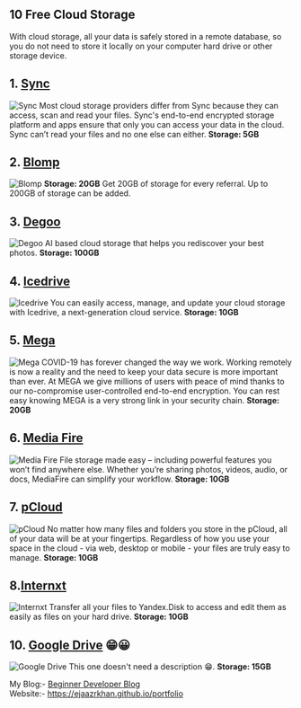 ## 10 Free Cloud Storage

With cloud storage, all your data is safely stored in a remote database, so you do not need to store it locally on your computer hard drive or other storage device.
## 1. [Sync](https://www.sync.com/)
![Sync](https://cdn.hashnode.com/res/hashnode/image/upload/v1633889373336/k2wjrMX0y.png)
Most cloud storage providers differ from Sync because they can access, scan and read your files. Sync's end-to-end encrypted storage platform and apps ensure that only you can access your data in the cloud. Sync can’t read your files and no one else can either.
**Storage: 5GB**
## 2. [Blomp](https://www.blomp.com/)
![Blomp](https://cdn.hashnode.com/res/hashnode/image/upload/v1633889375355/ByfWVpw5C.png)
**Storage: 20GB**
Get 20GB of storage for every referral.
Up to 200GB of storage can be added.

## 3. [Degoo](https://degoo.com/)
![Degoo](https://cdn.hashnode.com/res/hashnode/image/upload/v1633889377364/RN5DK81oA.png)
AI based cloud storage that helps you rediscover your best photos.
**Storage: 100GB**
## 4. [Icedrive](https://icedrive.net/)
![Icedrive](https://cdn.hashnode.com/res/hashnode/image/upload/v1633889379519/1PoIBtfMf.png)
You can easily access, manage, and update your cloud storage with Icedrive, a next-generation cloud service.
**Storage: 10GB**
## 5. [Mega](https://mega.io/)
![Mega](https://cdn.hashnode.com/res/hashnode/image/upload/v1633889381447/9Id5Rpo_t.png)
COVID-19 has forever changed the way we work. Working remotely is now a reality and the need to keep your data secure is more important than ever. At MEGA we give millions of users with peace of mind thanks to our no-compromise user-controlled end-to-end encryption. You can rest easy knowing MEGA is a very strong link in your security chain.
**Storage: 20GB**
## 6. [Media Fire](https://www.mediafire.com/)
![Media Fire](https://cdn.hashnode.com/res/hashnode/image/upload/v1633889383421/zZghzT5hL.png)
File storage made easy – including powerful features you won’t find anywhere else. Whether you’re sharing photos, videos, audio, or docs, MediaFire can simplify your workflow.
**Storage: 10GB**
## 7. [pCloud](https://www.pcloud.com/)
![pCloud](https://cdn.hashnode.com/res/hashnode/image/upload/v1633889385431/O4-AkzOVe.png)
No matter how many files and folders you store in the pCloud, all of your data will be at your fingertips. Regardless of how you use your space in the cloud - via web, desktop or mobile - your files are truly easy to manage.
**Storage: 10GB**
## 8.[Internxt](https://internxt.com/)
![Internxt](https://cdn.hashnode.com/res/hashnode/image/upload/v1633889387406/3AFD0R6Y3.png)
Transfer all your files to Yandex.Disk to access and edit them as easily as files on your hard drive.
**Storage: 10GB**
## 10. [Google Drive](https://www.google.com/drive/) 😁😀
![Google Drive](https://cdn.hashnode.com/res/hashnode/image/upload/v1633889389457/sJ1kIddZM.png)
This one doesn't need a description 😁.
**Storage: 15GB**

My Blog:- [Beginner Developer Blog](https://beginners-developer.blogspot.com)
<br>
Website:- https://ejaazrkhan.github.io/portfolio